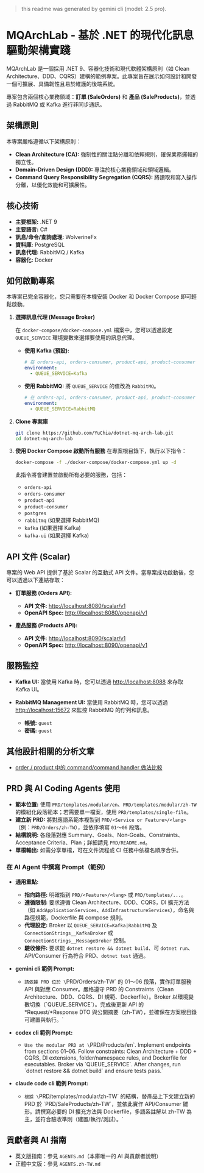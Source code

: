 > this readme was generated by gemini cli (model: 2.5 pro).

# MQArchLab - 基於 .NET 的現代化訊息驅動架構實踐

MQArchLab 是一個採用 .NET 9、容器化技術和現代軟體架構原則（如 Clean Architecture、DDD、CQRS）建構的範例專案。此專案旨在展示如何設計和開發一個可擴展、具備韌性且易於維護的後端系統。

專案包含兩個核心業務領域：**訂單 (SaleOrders)** 和 **產品 (SaleProducts)**，並透過 RabbitMQ 或 Kafka 進行非同步通訊。

## 架構原則

本專案嚴格遵循以下架構原則：

- **Clean Architecture (CA):** 強制性的關注點分離和依賴規則，確保業務邏輯的獨立性。
- **Domain-Driven Design (DDD):** 專注於核心業務領域和領域邏輯。
- **Command Query Responsibility Segregation (CQRS):** 將讀取和寫入操作分離，以優化效能和可擴展性。

## 核心技術

- **主要框架:** .NET 9
- **主要語言:** C#
- **訊息/命令/查詢處理:** WolverineFx
- **資料庫:** PostgreSQL
- **訊息代理:** RabbitMQ / Kafka
- **容器化:** Docker

## 如何啟動專案

本專案已完全容器化，您只需要在本機安裝 Docker 和 Docker Compose 即可輕鬆啟動。

1.  **選擇訊息代理 (Message Broker)**

    在 `docker-compose/docker-compose.yml` 檔案中，您可以透過設定 `QUEUE_SERVICE` 環境變數來選擇要使用的訊息代理。

    - **使用 Kafka (預設):**
      ```yaml
      # 在 orders-api, orders-consumer, product-api, product-consumer 中
      environment:
        - QUEUE_SERVICE=Kafka
      ```

    - **使用 RabbitMQ:**
      將 `QUEUE_SERVICE` 的值改為 `RabbitMQ`。
      ```yaml
      # 在 orders-api, orders-consumer, product-api, product-consumer 中
      environment:
        - QUEUE_SERVICE=RabbitMQ
      ```

2.  **Clone 專案庫**
    ```bash
    git clone https://github.com/YuChia/dotnet-mq-arch-lab.git
    cd dotnet-mq-arch-lab
    ```

3.  **使用 Docker Compose 啟動所有服務**
    在專案根目錄下，執行以下指令：
    ```bash
    docker-compose -f ./docker-compose/docker-compose.yml up -d
    ```
    此指令將會建置並啟動所有必要的服務，包括：
    - `orders-api`
    - `orders-consumer`
    - `product-api`
    - `product-consumer`
    - `postgres`
    - `rabbitmq` (如果選擇 RabbitMQ)
    - `kafka` (如果選擇 Kafka)
    - `kafka-ui` (如果選擇 Kafka)

## API 文件 (Scalar)

專案的 Web API 提供了基於 Scalar 的互動式 API 文件。當專案成功啟動後，您可以透過以下連結存取：

- **訂單服務 (Orders API):**
  - **API 文件:** [http://localhost:8080/scalar/v1](http://localhost:8080/scalar/v1)
  - **OpenAPI Spec:** [http://localhost:8080/openapi/v1](http://localhost:8080/openapi/v1)

- **產品服務 (Products API):**
  - **API 文件:** [http://localhost:8090/scalar/v1](http://localhost:8090/scalar/v1)
  - **OpenAPI Spec:** [http://localhost:8090/openapi/v1](http://localhost:8090/openapi/v1)

## 服務監控

- **Kafka UI:**
  當使用 Kafka 時，您可以透過 [http://localhost:8088](http://localhost:8088) 來存取 Kafka UI。

- **RabbitMQ Management UI:**
  當使用 RabbitMQ 時，您可以透過 [http://localhost:15672](http://localhost:15672) 來監控 RabbitMQ 的佇列和訊息。
  - **帳號:** `guest`
  - **密碼:** `guest`

## 其他設計相關的分析文章

- [order / product 中的 command/command handler 做法比較](./doc/command-handler-comparison-of-practices.md)

## PRD 與 AI Coding Agents 使用

- **範本位置:** 使用 `PRD/templates/modular/en`、`PRD/templates/modular/zh-TW` 的模組化段落範本；若需要單一檔案，使用 `PRD/templates/single-file`。
- **建立新 PRD:** 將對應語系範本複製到 `PRD/<Service or Feature>/<lang>`（例：`PRD/Orders/zh-TW`），並依序填寫 `01`～`06` 段落。
- **結構說明:** 各段落對應 Summary、Goals、Non‑Goals、Constraints、Acceptance Criteria、Plan；詳細請見 `PRD/README.md`。
- **單檔輸出:** 如需分享單檔，可在文件流程或 CI 任務中依檔名順序合併。

### 在 AI Agent 中撰寫 Prompt（範例）

- **通用重點:**
  - **指向路徑:** 明確指到 `PRD/<Feature>/<lang>` 或 `PRD/templates/...`。
  - **遵循限制:** 要求遵循 Clean Architecture、DDD、CQRS，DI 擴充方法（如 `AddApplicationServices`、`AddInfrastructureServices`），命名與路徑規範，Dockerfile 與 compose 規則。
  - **代理設定:** Broker 以 `QUEUE_SERVICE=Kafka|RabbitMQ` 及 `ConnectionStrings__KafkaBroker` 或 `ConnectionStrings__MessageBroker` 控制。
  - **驗收條件:** 要求能 `dotnet restore && dotnet build`、可 `dotnet run`、API/Consumer 行為符合 PRD、`dotnet test` 通過。

- **gemini cli 範例 Prompt:**
  - `請依據 PRD 位於 \`PRD/Orders/zh-TW\` 的 01～06 段落，實作訂單服務 API 與對應 Consumer。嚴格遵守 PRD 的 Constraints（Clean Architecture、DDD、CQRS、DI 規範、Dockerfile）。Broker 以環境變數切換（\`QUEUE_SERVICE\`）。完成後更新 API 的 *Request/*Response DTO 與公開摘要（zh-TW），並確保在方案根目錄可建置與執行。`

- **codex cli 範例 Prompt:**
  - `Use the modular PRD at \`PRD/Products/en\`. Implement endpoints from sections 01–06. Follow constraints: Clean Architecture + DDD + CQRS, DI extensions, folder/namespace rules, and Dockerfile for executables. Broker via \`QUEUE_SERVICE\`. After changes, run \`dotnet restore && dotnet build\` and ensure tests pass.`

- **claude code cli 範例 Prompt:**
  - `根據 \`PRD/templates/modular/zh-TW\` 的結構，替產品上下文建立新的 PRD 於 \`PRD/SaleProducts/zh-TW\`，並依此實作 API/Consumer 雛形。請撰寫必要的 DI 擴充方法與 Dockerfile，多語系註解以 zh-TW 為主，並符合驗收準則（建置/執行/測試）。`

## 貢獻者與 AI 指南

- 英文版指南：參見 `AGENTS.md`（本庫唯一的 AI 與貢獻者說明）
- 正體中文版：參見 `AGENTS.zh-TW.md`
